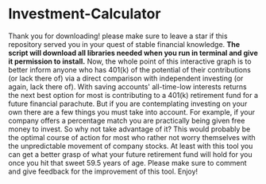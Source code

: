 # Investment-Calculator
Thank you for downloading! please make sure to leave a star if this repository served you in your quest of stable financial knowledge.   **The script will download all libraries needed when you run in terminal and give it permission to install.**  Now, the whole point of this interactive graph is to better inform anyone who has 401(k) of the potential of their contributions (or lack there of) via a direct comparison with independent investing (or again, lack there of). With saving accounts' all-time-low interests returns the next best option for most is contributing to a 401(k) retirement fund for a future financial parachute. But if you are contemplating investing on your own there are a few things you must take into account. For example, if your company offers a percentage match you are practically being given free money to invest. So why not take advantage of it? This would probably be the optimal course of action for most who rather not worry themselves with the unpredictable movement of company stocks. At least with this tool you can get a better grasp of what your future retirement fund will hold for you once you hit that sweet 59.5 years of age. Please make sure to comment and give feedback for the improvement of this tool. Enjoy!
